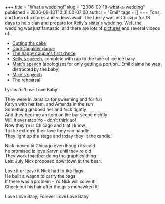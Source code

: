 +++
title = "What a wedding!"
slug = "2006-09-18-what-a-wedding"
published = 2006-09-18T10:31:00-07:00
author = "Emil"
tags = []
+++
Tons and tons of pictures and videos await! The family was in Chicago
for 18 days to help plan and prepare for Kelly's
[sister's](http://www.amazon.com/Techniques-Color-Guard-Team-Cheer-March/dp/1590845366/sr=1-1/qid=1158599674/ref=sr_1_1/102-5088860-0058565?ie=UTF8&s=books)
[wedding](http://www.nickandkaryn.com/). Well, the wedding was just
fantastic, and there are lots of
[pictures](http://karynandnick.shutterfly.com) and several videos of:  
  
  

-   [Cutting the cake](http://www.youtube.com/watch?v=dj-zCV-q8zM)
-   [Dad/Daughter dance](http://www.youtube.com/watch?v=wTQ5H2T13xQ)
-   [The happy couple's first
    dance](http://www.youtube.com/watch?v=y8YRckwIL9M)
-   [Kelly's speech](http://www.youtube.com/watch?v=fv5awIrAphw),
    complete with rap to the tune of ice ice baby
-   [Matt's speech](http://www.youtube.com/watch?v=Q8ylh81-jdo)
    (apologizes for only getting a portion...Emil claims he was
    distracted by the baby)
-   [Mike's speech](http://www.youtube.com/watch?v=w-2KvoZhmU4)
-   [The rehearsal](http://www.youtube.com/watch?v=Ivu_FYzLt8w)

<span class="underline">Lyrics to 'Love Love Baby':</span>  
  
They were in Jamaica for swimming and for fun  
Karyn with her fam, and Amanda in the sun  
Something grabbed her and Nick tightly  
And they became an item on the bar scene nightly  
Will it ever stop Yo - don't think so!  
Now they're in Chicago and that I know  
To the extreme their love they can handle  
They light up the stage and today they lit the candle!  
  
Nick moved to Chicago even though its cold  
he promised to love Karyn until they're old  
They work together doing the graphics thing  
Last July Nick proposed downtown at the bean.  
  
Love it or leave it Nick had to like flags  
He built a wagon to carry the bags  
If there was a problem - Yo Nick will solve it!  
Check out his hair after the girls mohawked it!  
  
Love Love Baby, Forever Love Love Baby

